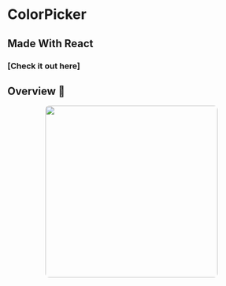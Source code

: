 # ColorPicker

## Made With React

### [Check it out here] 

## Overview 👀

<p align="center">
<img src="overviiew.png" style="border-radius:8px" width="350">
  
</p>
